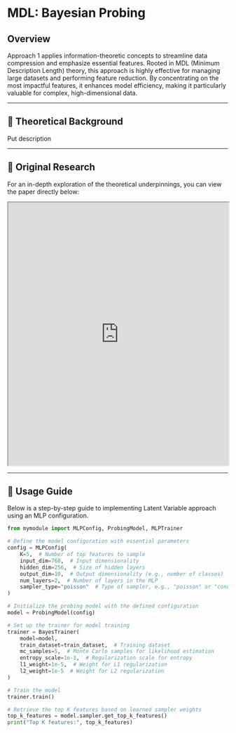 # MDL: Bayesian Probing

## Overview

Approach 1 applies information-theoretic concepts to streamline data compression and emphasize essential features. Rooted in MDL (Minimum Description Length) theory, this approach is highly effective for managing large datasets and performing feature reduction. By concentrating on the most impactful features, it enhances model efficiency, making it particularly valuable for complex, high-dimensional data.

---

## 📖 Theoretical Background

Put description 

---

## 📄 Original Research


For an in-depth exploration of the theoretical underpinnings, you can view the paper directly below:

<iframe src="https://arxiv.org/pdf/2201.08214" width="100%" height="600px">
    This browser does not support PDFs. Please download the PDF to view it: 
    <a href="https://arxiv.org/pdf/2201.08214">Download PDF</a>.
</iframe>

---

## 🚀 Usage Guide

Below is a step-by-step guide to implementing Latent Variable approach using an MLP configuration.

```python
from mymodule import MLPConfig, ProbingModel, MLPTrainer

# Define the model configuration with essential parameters
config = MLPConfig(
    K=5,  # Number of top features to sample
    input_dim=768,  # Input dimensionality
    hidden_dim=256,  # Size of hidden layers
    output_dim=10,  # Output dimensionality (e.g., number of classes)
    num_layers=2,  # Number of layers in the MLP
    sampler_type="poisson"  # Type of sampler, e.g., "poisson" or "conditional_poisson"
)

# Initialize the probing model with the defined configuration
model = ProbingModel(config)

# Set up the trainer for model training
trainer = BayesTrainer(
    model=model,
    train_dataset=train_dataset,  # Training dataset
    mc_samples=5,  # Monte Carlo samples for likelihood estimation
    entropy_scale=1e-3,  # Regularization scale for entropy
    l1_weight=1e-5,  # Weight for L1 regularization
    l2_weight=1e-5  # Weight for L2 regularization
)

# Train the model
trainer.train()

# Retrieve the top K features based on learned sampler weights
top_k_features = model.sampler.get_top_k_features()
print("Top K features:", top_k_features)
```
